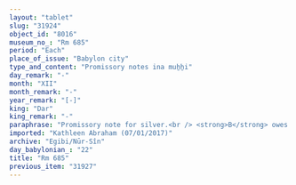 ```yaml
---
layout: "tablet"
slug: "31924"
object_id: "8016"
museum_no_: "Rm 685"
period: "Each"
place_of_issue: "Babylon city"
type_and_content: "Promissory notes ina muẖẖi"
day_remark: "-"
month: "XII"
month_remark: "-"
year_remark: "[-]"
king: "Dar"
king_remark: "-"
paraphrase: "Promissory note for silver.<br /> <strong>B</strong> owes [1 2/3] minas of unstamped silver to <strong>A</strong>, to be paid in Nisan (I). Witnesses.<br /> <br /> <strong>A</strong> = Nab&ucirc;-ittannu/Arad-Nab&ucirc;; <strong>B</strong> = Marduk-nāṣir-apli/Itti-Marduk-balāṭu//Egibi"
imported: "Kathleen Abraham (07/01/2017)"
archive: "Egibi/Nūr-Sîn"
day_babylonian_: "22"
title: "Rm 685"
previous_item: "31927"
---
```

